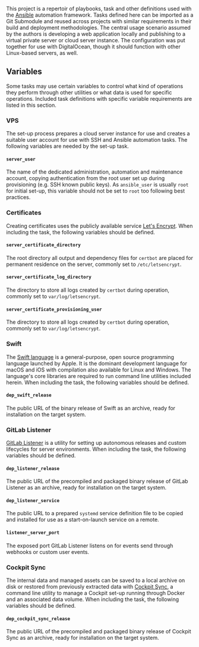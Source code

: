This project is a repertoir of playbooks, task and other definitions used with the [Ansible](https://www.ansible.com/resources/get-started) automation framework. Tasks defined here can be imported as a Git Submodule and reused across projects with similar requirements in their build and deployment methodologies. The central usage scenario assumed by the authors is developing a web application locally and publishing to a virtual private server or cloud server instance. The configuration was put together for use with DigitalOcean, though it should function with other Linux-based servers, as well.

## Variables

Some tasks may use certain variables to control what kind of operations they perform through other utilities or what data is used for specific operations. Included task definitions with specific variable requirements are listed in this section.

### VPS

The set-up process prepares a cloud server instance for use and creates a suitable user account for use with SSH and Ansible automation tasks. The following variables are needed by the set-up task.

#### `server_user`

The name of the dedicated administration, automation and maintenance account, copying authentication from the root user set up during provisioning (e.g. SSH known public keys). As `ansible_user` is usually `root` for initial set-up, this variable should not be set to `root` too following best practices.

### Certificates

Creating certificates uses the publicly available service [Let's Encrypt](https://letsencrypt.org). When including the task, the following variables should be defined.

#### `server_certificate_directory`
The root directory all output and dependency files for `certbot` are placed for permanent residence on the server, commonly set to `/etc/letsencrypt`.

#### `server_certificate_log_directory`
The directory to store all logs created by `certbot` during operation, commonly set to `var/log/letsencrypt`.

#### `server_certificate_provisioning_user`
The directory to store all logs created by `certbot` during operation, commonly set to `var/log/letsencrypt`.

### Swift

The [Swift language](https://swift.org) is a general-purpose, open source programming language launched by Apple. It is the dominant development language for macOS and iOS with compilation also available for Linux and Windows. The language's core libraries are required to run command line utilities included herein. When including the task, the following variables should be defined.

#### `dep_swift_release`
The public URL of the binary release of Swift as an archive, ready for installation on the target system.

### GitLab Listener

[GitLab Listener](https://gitlab.com/apricum/gitlab-listener) is a utility for setting up autonomous releases and custom lifecycles for server environments. When including the task, the following variables should be defined.

#### `dep_listener_release`
The public URL of the precompiled and packaged binary release of GitLab Listener as an archive, ready for installation on the target system.

#### `dep_listener_service`
The public URL to a prepared `systemd` service definition file to be copied and installed for use as a start-on-launch service on a remote.

#### `listener_server_port`
The exposed port GitLab Listener listens on for events send through webhooks or custom user events.

### Cockpit Sync

The internal data and managed assets can be saved to a local archive on disk or restored from previously extracted data with [Cockpit Sync](https://gitlab.com/apricum/cockpit-sync), a command line utility to manage a Cockpit set-up running through Docker and an associated data volume. When including the task, the following variables should be defined.

#### `dep_cockpit_sync_release`
The public URL of the precompiled and packaged binary release of Cockpit Sync as an archive, ready for installation on the target system.